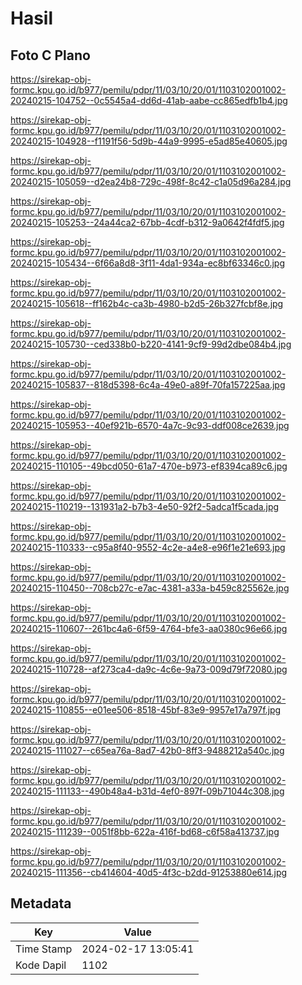 # Hasil

## Foto C Plano

https://sirekap-obj-formc.kpu.go.id/b977/pemilu/pdpr/11/03/10/20/01/1103102001002-20240215-104752--0c5545a4-dd6d-41ab-aabe-cc865edfb1b4.jpg

https://sirekap-obj-formc.kpu.go.id/b977/pemilu/pdpr/11/03/10/20/01/1103102001002-20240215-104928--f1191f56-5d9b-44a9-9995-e5ad85e40605.jpg

https://sirekap-obj-formc.kpu.go.id/b977/pemilu/pdpr/11/03/10/20/01/1103102001002-20240215-105059--d2ea24b8-729c-498f-8c42-c1a05d96a284.jpg

https://sirekap-obj-formc.kpu.go.id/b977/pemilu/pdpr/11/03/10/20/01/1103102001002-20240215-105253--24a44ca2-67bb-4cdf-b312-9a0642f4fdf5.jpg

https://sirekap-obj-formc.kpu.go.id/b977/pemilu/pdpr/11/03/10/20/01/1103102001002-20240215-105434--6f66a8d8-3f11-4da1-934a-ec8bf63346c0.jpg

https://sirekap-obj-formc.kpu.go.id/b977/pemilu/pdpr/11/03/10/20/01/1103102001002-20240215-105618--ff162b4c-ca3b-4980-b2d5-26b327fcbf8e.jpg

https://sirekap-obj-formc.kpu.go.id/b977/pemilu/pdpr/11/03/10/20/01/1103102001002-20240215-105730--ced338b0-b220-4141-9cf9-99d2dbe084b4.jpg

https://sirekap-obj-formc.kpu.go.id/b977/pemilu/pdpr/11/03/10/20/01/1103102001002-20240215-105837--818d5398-6c4a-49e0-a89f-70fa157225aa.jpg

https://sirekap-obj-formc.kpu.go.id/b977/pemilu/pdpr/11/03/10/20/01/1103102001002-20240215-105953--40ef921b-6570-4a7c-9c93-ddf008ce2639.jpg

https://sirekap-obj-formc.kpu.go.id/b977/pemilu/pdpr/11/03/10/20/01/1103102001002-20240215-110105--49bcd050-61a7-470e-b973-ef8394ca89c6.jpg

https://sirekap-obj-formc.kpu.go.id/b977/pemilu/pdpr/11/03/10/20/01/1103102001002-20240215-110219--131931a2-b7b3-4e50-92f2-5adca1f5cada.jpg

https://sirekap-obj-formc.kpu.go.id/b977/pemilu/pdpr/11/03/10/20/01/1103102001002-20240215-110333--c95a8f40-9552-4c2e-a4e8-e96f1e21e693.jpg

https://sirekap-obj-formc.kpu.go.id/b977/pemilu/pdpr/11/03/10/20/01/1103102001002-20240215-110450--708cb27c-e7ac-4381-a33a-b459c825562e.jpg

https://sirekap-obj-formc.kpu.go.id/b977/pemilu/pdpr/11/03/10/20/01/1103102001002-20240215-110607--261bc4a6-6f59-4764-bfe3-aa0380c96e66.jpg

https://sirekap-obj-formc.kpu.go.id/b977/pemilu/pdpr/11/03/10/20/01/1103102001002-20240215-110728--af273ca4-da9c-4c6e-9a73-009d79f72080.jpg

https://sirekap-obj-formc.kpu.go.id/b977/pemilu/pdpr/11/03/10/20/01/1103102001002-20240215-110855--e01ee506-8518-45bf-83e9-9957e17a797f.jpg

https://sirekap-obj-formc.kpu.go.id/b977/pemilu/pdpr/11/03/10/20/01/1103102001002-20240215-111027--c65ea76a-8ad7-42b0-8ff3-9488212a540c.jpg

https://sirekap-obj-formc.kpu.go.id/b977/pemilu/pdpr/11/03/10/20/01/1103102001002-20240215-111133--490b48a4-b31d-4ef0-897f-09b71044c308.jpg

https://sirekap-obj-formc.kpu.go.id/b977/pemilu/pdpr/11/03/10/20/01/1103102001002-20240215-111239--0051f8bb-622a-416f-bd68-c6f58a413737.jpg

https://sirekap-obj-formc.kpu.go.id/b977/pemilu/pdpr/11/03/10/20/01/1103102001002-20240215-111356--cb414604-40d5-4f3c-b2dd-91253880e614.jpg


## Metadata

| Key        | Value               |
| ---------- | ------------------- |
| Time Stamp | 2024-02-17 13:05:41 |
| Kode Dapil | 1102                |



